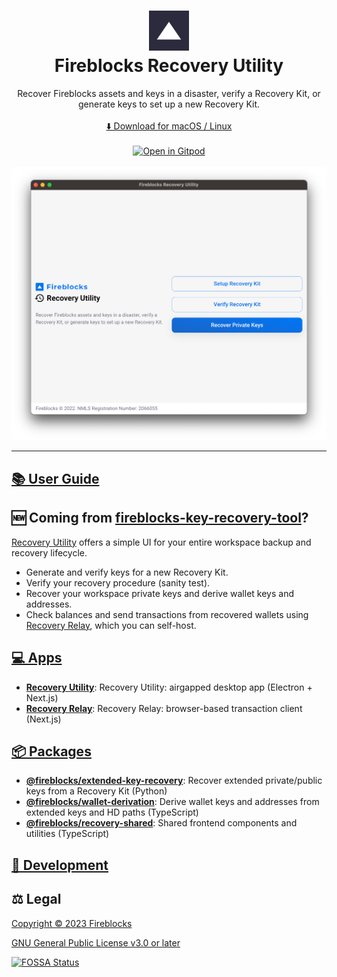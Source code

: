 <h1 align="center">
  <img src="apps/recovery-relay/public/icons/192x192.png" width="64px" height="64px" />
  <br />
  Fireblocks Recovery Utility
</h1>

<p align="center">
  Recover Fireblocks assets and keys in a disaster, verify a Recovery Kit, or generate keys to set up a new Recovery Kit.
  <br />
  <br />
  <a href="https://github.com/fireblocks/recovery/releases">
    ⬇️ Download for macOS / Linux
  </a>
  <br />
  <br />
  <a href="https://gitpod.io/#https://github.com/fireblocks/recovery/tree/main/" target="_blank">
    <img src="https://gitpod.io/button/open-in-gitpod.svg" alt="Open in Gitpod" />
  </a>
  <br />
  <br />
  <a href="#" target="_blank">
    <img  src="docs/img/splash.png" alt="Screenshot" />
  </a>
</p>

---

## [📚 User Guide](apps/recovery-utility/README.md)

## 🆕 Coming from [fireblocks-key-recovery-tool](https://github.com/fireblocks/fireblocks-key-recovery-tool)?

[Recovery Utility](apps/recovery-utility) offers a simple UI for your entire workspace backup and recovery lifecycle.

- Generate and verify keys for a new Recovery Kit.
- Verify your recovery procedure (sanity test).
- Recover your workspace private keys and derive wallet keys and addresses.
- Check balances and send transactions from recovered wallets using [Recovery Relay](apps/recovery-relay), which you can self-host.

## [💻 Apps](apps/)

- [**Recovery Utility**](apps/recovery-utility/): Recovery Utility: airgapped desktop app (Electron + Next.js)
- [**Recovery Relay**](apps/recovery-relay/): Recovery Relay: browser-based transaction client (Next.js)

## [📦 Packages](packages/)

- [**@fireblocks/extended-key-recovery**](packages/extended-key-recovery/): Recover extended private/public keys from a Recovery Kit (Python)
- [**@fireblocks/wallet-derivation**](packages/wallet-derivation/): Derive wallet keys and addresses from extended keys and HD paths (TypeScript)
- [**@fireblocks/recovery-shared**](packages/shared/): Shared frontend components and utilities (TypeScript)

## [🔨 Development](docs/CONTRIBUTING.md)

## ⚖️ Legal

[Copyright © 2023 Fireblocks](https://www.fireblocks.com)

[GNU General Public License v3.0 or later](LICENSE)

[![FOSSA Status](https://app.fossa.com/api/projects/custom%2B9027%2Ffireblocks%2Frecovery.svg?type=large)](https://app.fossa.com/projects/custom%2B9027%2Ffireblocks%2Frecovery?ref=badge_large)
